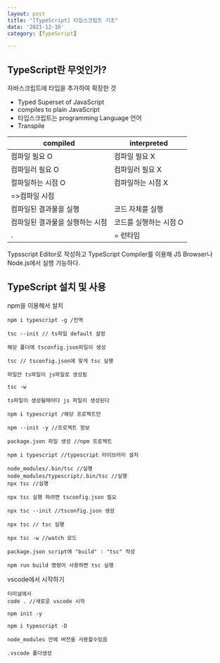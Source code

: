 ```yaml
---
layout: post
title: "[TypeScript] 타입스크립트 기초"
data: '2021-12-16'
category: [TypeScript]

---
```


## TypeScript란 무엇인가?
자바스크립트에 타입을 추가하여 확장한 것 

- Typed Superset of JavaScript
- compiles to plain JavaScript
- 타입스크립트는 programming Language 언어
- Transpile 

compiled | interpreted
|--|--|
컴파일 필요 O | 컴파일 필요 X
컴파일러 필요 O | 컴파일러 필요 X
컬파일하는 시점 O| 컴파일하는 시점 X
 =>컴파일 시점  | 
 컴파일된 결과물을 실행 | 코드 자체를 실행
 컴파일된 결과물을 실행하는 시점 | 코드를 실행하는 시점 O
 .| = 런타임

Typsscript Editor로 작성하고 TypeScript Compiler를 이용해 JS Browser나 Node.js에서 실행 가능하다. 

## TypeScript 설치 및 사용
npm을 이용해서 설치
``` 
npm i typescript -g /전역

tsc --init // ts파일 default 설정

해당 폴더에 tsconfig.json파일이 생성

tsc // tsconfig.json에 맞게 tsc 실행

파일안 ts파일이 js파일로 생성됨

tsc -w 

ts파일이 생성될때마다 js 파일이 생성된다

```
```
npm i typescript /해당 프로젝트만

npm --init -y //프로젝트 정보

package.json 파일 생성 //npm 프로젝트

npm i typescript //typescript 라이브러리 설치

node_modules/.bin/tsc //실행
node_modules/typescript/.bin/tsc //실행
npx tsc //실행

npx tsc 실행 하려면 tsconfig.json 필요

npx tsc --init //tsconfig.json 생성

npx tsc // tsc 실행

npx tsc -w //watch 모드

package.json script에 "build" : "tsc" 작성

npm run build 명령어 사용하면 tsc 실행
```
vscode에서 시작하기
```
터미널에서
code . //새로운 vscode 시작

npm init -y

npm i typescript -D

node_modules 안에 버전을 사용할수있음 

.vscode 폴더생성
```

